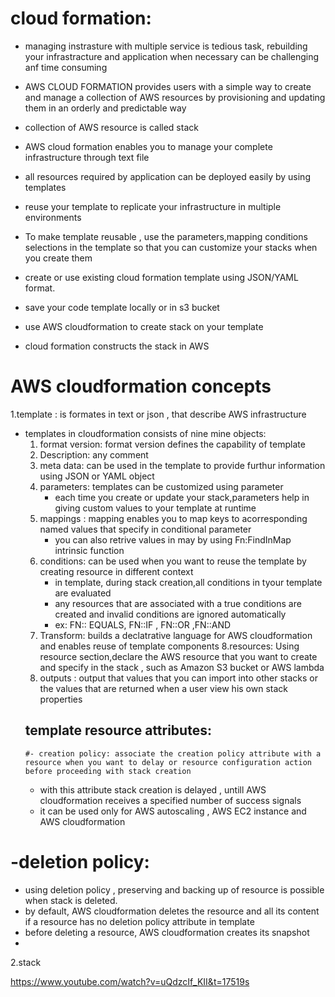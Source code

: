 # cloud formation:
- managing instrasture with multiple service is tedious task, rebuilding  your infrastracture and application when necessary can be challenging anf time consuming
- AWS CLOUD FORMATION provides users with a simple way to create and manage a collection of AWS resources by provisioning and updating them in an orderly and predictable way
- collection of AWS resource is called stack
- AWS cloud formation enables you to manage your complete infrastructure through text file

- all resources required by application can be deployed easily by using templates
- reuse your template to replicate your infrastructure in multiple environments
- To make template reusable , use the parameters,mapping conditions selections in the template so that you can customize your stacks when you create them
-  create or use existing cloud formation template using JSON/YAML format.
-  save your code template locally or in s3 bucket
-  use AWS cloudformation to create stack on your template
-  cloud formation constructs the stack in AWS
# AWS cloudformation concepts
1.template : is formates in text or json , that describe AWS infrastructure
  - templates in cloudformation consists of nine mine objects:
      1. format version: format version defines the capability of template 
      2. Description: any comment 
      3. meta data: can be used in the template to provide furthur information using JSON or YAML object
      4. parameters: templates can be customized using parameter
          - each time you create or update your stack,parameters help in giving custom values to your template at runtime
      5. mappings : mapping enables you to map keys to acorresponding named values that specify in conditional parameter
         - you can also retrive values in may by using Fn:FindInMap intrinsic function
      6. conditions: can be used when you want to reuse the template by creating resource in different context
          - in template, during stack creation,all conditions in tyour template are evaluated
          - any resources that are associated with a true conditions are created and invalid conditions are ignored automatically
          -  ex: FN:: EQUALS, FN::IF , FN::OR ,FN::AND
      7. Transform: builds a declatrative language for AWS cloudformation and enables reuse of template components
      8.resources: Using resource section,declare the AWS resource that you want to create and specify in the stack , such as Amazon S3 bucket or AWS lambda
      10. outputs : output that values that you can import into other stacks or the values that are returned when a user view his own stack properties
    ## template resource attributes:
        #- creation policy: associate the creation policy attribute with a resource when you want to delay or resource configuration action before proceeding with stack creation
      - with this attribute stack creation is delayed , untill AWS cloudformation receives a specified number of success signals
      - it can be used only for AWS autoscaling , AWS EC2 instance and AWS cloudformation

# -deletion policy:
  - using deletion policy , preserving and backing up of resource is possible when stack is deleted.
  - by default, AWS cloudformation deletes the resource and all its content if a resource has no deletion policy attribute in template
  - before deleting a resource, AWS cloudformation creates its snapshot
  - 
2.stack



https://www.youtube.com/watch?v=uQdzcIf_KII&t=17519s
